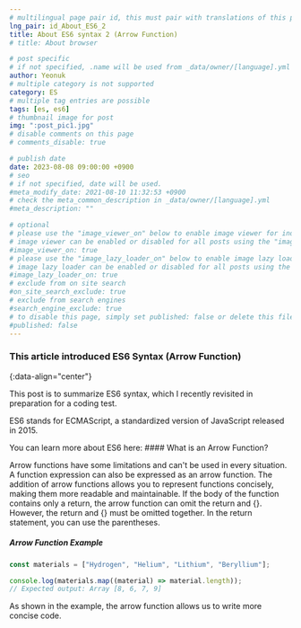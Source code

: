 ```yaml
---
# multilingual page pair id, this must pair with translations of this page. (This name must be unique)
lng_pair: id_About_ES6_2
title: About ES6 syntax 2 (Arrow Function)
# title: About browser

# post specific
# if not specified, .name will be used from _data/owner/[language].yml
author: Yeonuk
# multiple category is not supported
category: ES
# multiple tag entries are possible
tags: [es, es6]
# thumbnail image for post
img: ":post_pic1.jpg"
# disable comments on this page
# comments_disable: true

# publish date
date: 2023-08-08 09:00:00 +0900
# seo
# if not specified, date will be used.
#meta_modify_date: 2021-08-10 11:32:53 +0900
# check the meta_common_description in _data/owner/[language].yml
#meta_description: ""

# optional
# please use the "image_viewer_on" below to enable image viewer for individual pages or posts (_posts/ or [language]/_posts folders).
# image viewer can be enabled or disabled for all posts using the "image_viewer_posts: true" setting in _data/conf/main.yml.
#image_viewer_on: true
# please use the "image_lazy_loader_on" below to enable image lazy loader for individual pages or posts (_posts/ or [language]/_posts folders).
# image lazy loader can be enabled or disabled for all posts using the "image_lazy_loader_posts: true" setting in _data/conf/main.yml.
#image_lazy_loader_on: true
# exclude from on site search
#on_site_search_exclude: true
# exclude from search engines
#search_engine_exclude: true
# to disable this page, simply set published: false or delete this file
#published: false
---
```


<!-- outline-start -->

### This article introduced ES6 Syntax (Arrow Function)

{:data-align="center"}

<!-- outline-end -->

This post is to summarize ES6 syntax, which I recently revisited in preparation for a coding test.

ES6 stands for ECMAScript, a standardized version of JavaScript released in 2015.

You can learn more about ES6 here: #### What is an Arrow Function?

Arrow functions have some limitations and can't be used in every situation.
A function expression can also be expressed as an arrow function.
The addition of arrow functions allows you to represent functions concisely, making them more readable and maintainable.
If the body of the function contains only a return, the arrow function can omit the return and {}. However, the return and {} must be omitted together.
In the return statement, you can use the parentheses.

##### Arrow Function Example

```javascript
const materials = ["Hydrogen", "Helium", "Lithium", "Beryllium"];

console.log(materials.map((material) => material.length));
// Expected output: Array [8, 6, 7, 9]
```

As shown in the example, the arrow function allows us to write more concise code.
